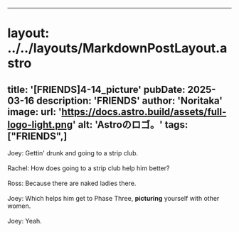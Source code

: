 
---
# layout: ../../layouts/MarkdownPostLayout.astro
title: '[FRIENDS]4-14_picture'
pubDate: 2025-03-16
description: 'FRIENDS'
author: 'Noritaka'
image:
    url: 'https://docs.astro.build/assets/full-logo-light.png'
    alt: 'Astroのロゴ。'
tags: ["FRIENDS",]
---

Joey: Gettin' drunk and going to a strip club.<br>
<br>
Rachel: How does going to a strip club help him better?<br>
<br>
Ross: Because there are naked ladies there.<br>
<br>
Joey: Which helps him get to Phase Three, **picturing** yourself with other women.<br>
<br>
Joey: Yeah.<br>
<br>
